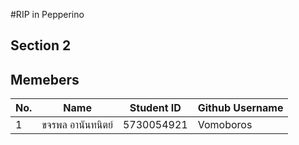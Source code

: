 #RIP in Pepperino
## Section 2
## Memebers
No. | Name | Student ID | Github Username
---- | ---- | ---------- | --------------
1 | ขจรพล อานันทนิตย์ | 5730054921 | Vomoboros
